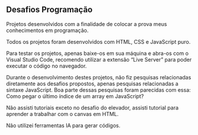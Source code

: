 ## Desafios Programação

Projetos desenvolvidos com a finalidade de colocar a prova meus conhecimentos em programação.

Todos os projetos foram desenvolvidos com HTML, CSS e JavaScript puro.

Para testar os projetos, apenas baixe-os em sua máquina e abra-os com o Visual Studio Code, recomendo utilizar a extensão “Live Server” para poder executar o código no navegador. 

Durante o desenvolvimento destes projetos, não fiz pesquisas relacionadas diretamente aos desafios propostos, apenas pesquisas relacionadas a sintaxe  JavaScript. Boa parte dessas pesquisas foram parecidas com essa: Como pegar o último índice de um array em JavaScript?

Não assisti tutoriais exceto no desafio do elevador, assisti tutorial para aprender a trabalhar com o canvas em HTML.

Não utilizei ferramentas IA para gerar códigos.